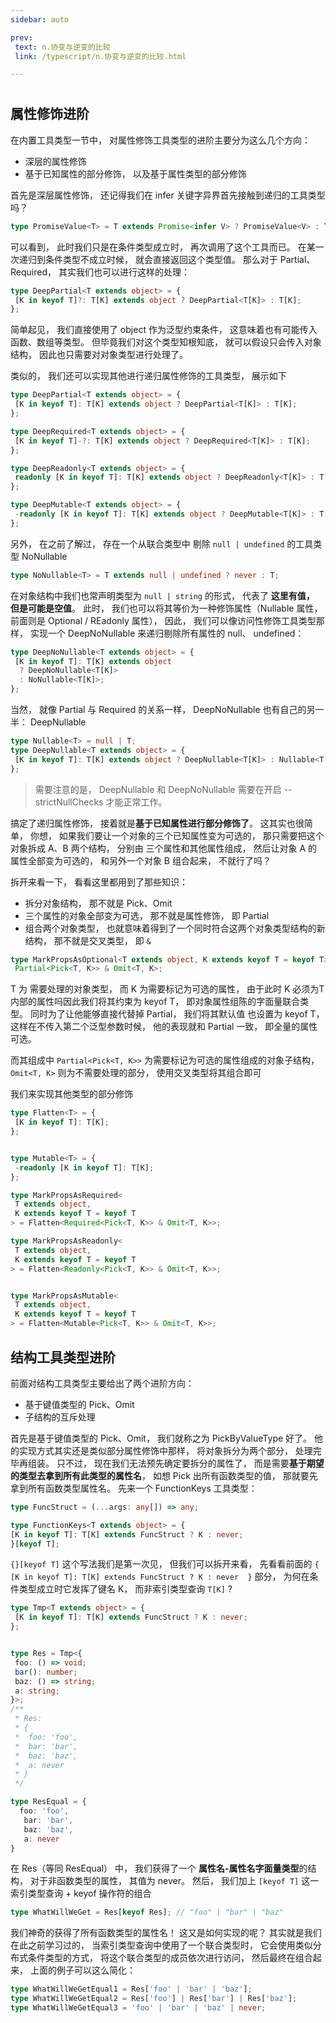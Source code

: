 ```yaml
---
sidebar: auto

prev:
 text: n.协变与逆变的比较
 link: /typescript/n.协变与逆变的比较.html

---
```


#

## 属性修饰进阶

在内置工具类型一节中， 对属性修饰工具类型的进阶主要分为这么几个方向：

- 深层的属性修饰
- 基于已知属性的部分修饰， 以及基于属性类型的部分修饰

首先是深层属性修饰， 还记得我们在 infer 关键字异界首先接触到递归的工具类型吗？

```typescript
type PromiseValue<T> = T extends Promise<infer V> ? PromiseValue<V> : T;
```

可以看到， 此时我们只是在条件类型成立时， 再次调用了这个工具而已。 在某一次递归到条件类型不成立时候， 就会直接返回这个类型值。 那么对于 Partial、 Required， 其实我们也可以进行这样的处理：

```typescript
type DeepPartial<T extends object> = {
 [K in keyof T]?: T[K] extends object ? DeepPartial<T[K]> : T[K];
};

```

简单起见， 我们直接使用了 object 作为泛型约束条件， 这意味着也有可能传入函数、数组等类型。 但毕竟我们对这个类型知根知底， 就可以假设只会传入对象结构， 因此也只需要对对象类型进行处理了。

类似的， 我们还可以实现其他进行递归属性修饰的工具类型， 展示如下

```typescript
type DeepPartial<T extends object> = {
 [K in keyof T]: T[K] extends object ? DeepPartial<T[K]> : T[K];
};

type DeepRequired<T extends object> = {
 [K in keyof T]-?: T[K] extends object ? DeepRequired<T[K]> : T[K];
};

type DeepReadonly<T extends object> = {
 readonly [K in keyof T]: T[K] extends object ? DeepReadonly<T[K]> : T[K];
};

type DeepMutable<T extends object> = {
 -readonly [K in keyof T]: T[K] extends object ? DeepMutable<T[K]> : T[K];
};

```

另外， 在之前了解过， 存在一个从联合类型中 剔除 `null | undefined`  的工具类型 NoNullable

```typescript
type NoNullable<T> = T extends null | undefined ? never : T;
```

在对象结构中我们也常声明类型为 `null | string` 的形式， 代表了 **这里有值， 但是可能是空值**。 此时， 我们也可以将其等价为一种修饰属性（Nullable 属性， 前面则是 Optional / REadonly 属性）， 因此， 我们可以像访问性修饰工具类型那样， 实现一个 DeepNoNullable 来递归剔除所有属性的 null、 undefined：

```typescript
type DeepNoNullable<T extends object> = {
 [K in keyof T]: T[K] extends object
  ? DeepNoNullable<T[K]>
  : NoNullable<T[K]>;
};
```

当然， 就像 Partial 与 Required 的关系一样， DeepNoNullable 也有自己的另一半： DeepNullable

```typescript
type Nullable<T> = null | T;
type DeepNullable<T extends object> = {
 [K in keyof T]: T[K] extends object ? DeepNullable<T[K]> : Nullable<T[K]>;
};
```

> 需要注意的是， DeepNullable 和 DeepNoNullable 需要在开启 <a-mark>--strictNullChecks</a-mark> 才能正常工作。

搞定了递归属性修饰， 接着就是**基于已知属性进行部分修饰了**。 这其实也很简单， 你想， 如果我们要让一个对象的三个已知属性变为可选的， 那只需要把这个对象拆成 A、B 两个结构， 分别由 三个属性和其他属性组成， 然后让对象 A 的属性全部变为可选的， 和另外一个对象 B 组合起来， 不就行了吗？

拆开来看一下， 看看这里都用到了那些知识：

- 拆分对象结构， 那不就是 Pick、Omit
- 三个属性的对象全部变为可选， 那不就是属性修饰， 即 Partial
- 组合两个对象类型， 也就意味着得到了一个同时符合这两个对象类型结构的新结构， 那不就是交叉类型， 即 `&`

```typescript
type MarkPropsAsOptional<T extends object, K extends keyof T = keyof T> =
 Partial<Pick<T, K>> & Omit<T, K>;
```

T 为 需要处理的对象类型， 而 K 为需要标记为可选的属性， 由于此时 K 必须为T 内部的属性吗因此我们将其约束为 keyof T， 即对象属性组陈的字面量联合类型。 同时为了让他能够直接代替掉 Partial， 我们将其默认值 也设置为 keyof T，这样在不传入第二个泛型参数时候， 他的表现就和 Partial 一致， 即全量的属性可选。

而其组成中 `Partial<Pick<T, K>>` 为需要标记为可选的属性组成的对象子结构， `Omit<T, K>` 则为不需要处理的部分， 使用交叉类型将其组合即可

我们来实现其他类型的部分修饰

```typescript
type Flatten<T> = {
 [K in keyof T]: T[K];
};


type Mutable<T> = {
 -readonly [K in keyof T]: T[K];
};

type MarkPropsAsRequired<
 T extends object,
 K extends keyof T = keyof T
> = Flatten<Required<Pick<T, K>> & Omit<T, K>>;

type MarkPropsAsReadonly<
 T extends object,
 K extends keyof T = keyof T
> = Flatten<Readonly<Pick<T, K>> & Omit<T, K>>;


type MarkPropsAsMutable<
 T extends object,
 K extends keyof T = keyof T
> = Flatten<Mutable<Pick<T, K>> & Omit<T, K>>;
```

## 结构工具类型进阶

前面对结构工具类型主要给出了两个进阶方向：

- 基于键值类型的 Pick、Omit
- 子结构的互斥处理

首先是基于键值类型的 Pick、Omit， 我们就称之为 PickByValueType 好了。 他的实现方式其实还是类似部分属性修饰中那样， 将对象拆分为两个部分， 处理完毕再组装。 只不过， 现在我们无法预先确定要拆分的属性了， 而是需要**基于期望的类型去拿到所有此类型的属性名**， 如想 Pick 出所有函数类型的值， 那就要先拿到所有函数类型属性名。 先来一个 FunctionKeys
 工具类型：

 ```typescript
 type FuncStruct = (...args: any[]) => any;

type FunctionKeys<T extends object> = {
 [K in keyof T]: T[K] extends FuncStruct ? K : never;
}[keyof T];
 ```

`{}[keyof T]` 这个写法我们是第一次见， 但我们可以拆开来看， 先看看前面的 `{ [K in keyof T]: T[K] extends FuncStruct ? K : never  }` 部分， 为何在条件类型成立时它发挥了键名 K， 而非索引类型查询 `T[K]` ?

```typescript
type Tmp<T extends object> = {
 [K in keyof T]: T[K] extends FuncStruct ? K : never;
};


type Res = Tmp<{
 foo: () => void;
 bar(): number;
 baz: () => string;
 a: string;
}>;
/**
 * Res:
 * {
 *  foo: 'foo',
 *  bar: 'bar',
 *  baz: 'baz',
 *  a: never
 * }
 */

type ResEqual = {
  foo: 'foo',
   bar: 'bar',
   baz: 'baz',
   a: never
}
```

在 Res（等同 ResEqual） 中，  我们获得了一个 **属性名-属性名字面量类型**的结构， 对于非函数类型的属性， 其值为 never。 然后， 我们加上 `[keyof T]`  这一索引类型查询 + keyof 操作符的组合

```typescript
type WhatWillWeGet = Res[keyof Res]; // "foo" | "bar" | "baz"
```

我们神奇的获得了所有函数类型的属性名！ 这又是如何实现的呢？ 其实就是我们在此之前学习过的， 当索引类型查询中使用了一个联合类型时， 它会使用类似分布式条件类型的方式， 将这个联合类型的成员依次进行访问， 然后最终在组合起来， 上面的例子可以这么简化：

```typescript
type WhatWillWeGetEqual1 = Res['foo' | 'bar' | 'baz'];
type WhatWillWeGetEqual2 = Res['foo'] | Res['bar'] | Res['baz'];
type WhatWillWeGetEqual3 = 'foo' | 'bar' | 'baz' | never;
```

